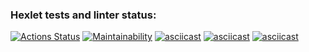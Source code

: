 ### Hexlet tests and linter status:
[![Actions Status](https://github.com/alexxxts/frontend-project-44/actions/workflows/hexlet-check.yml/badge.svg)](https://github.com/alexxxts/frontend-project-44/actions)
[![Maintainability](https://api.codeclimate.com/v1/badges/7f43372dea67a3cbee68/maintainability)](https://codeclimate.com/github/alexxxts/frontend-project-44/maintainability)
[![asciicast](https://asciinema.org/a/oTwgjBIbemO3c2W1CE6vMBrEJ.svg)](https://asciinema.org/a/oTwgjBIbemO3c2W1CE6vMBrEJ)
[![asciicast](https://asciinema.org/a/8y8bzJ01k5JJy3sq2foZJkz92.svg)](https://asciinema.org/a/8y8bzJ01k5JJy3sq2foZJkz92)
[![asciicast](https://asciinema.org/a/SPu3S9RzcxYh0Dy2DoCai399N.svg)](https://asciinema.org/a/SPu3S9RzcxYh0Dy2DoCai399N)
